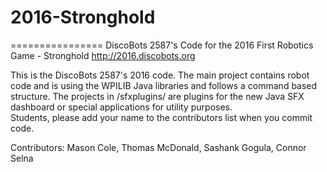 # 2016-Stronghold
================
DiscoBots 2587's Code for the 2016 First Robotics Game - Stronghold
 http://2016.discobots.org


This is the DiscoBots 2587's 2016 code. The main project contains robot code and is using the WPILIB Java libraries and follows a command based structure. The projects in /sfxplugins/ are plugins for the new Java SFX dashboard or special applications for utility purposes.  
Students, please add your name to the contributors list when you commit code.
  
Contributors: Mason Cole, Thomas McDonald, Sashank Gogula, Connor Selna
